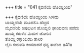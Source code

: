 +++
title = "041 ಕೈದಣಿಯೆ ಹೊಯ್ದರಿಯ"

+++
ಕೈದಣಿಯೆ ಹೊಯ್ದರಿಯ ಸೀಳಿದು  
ಬಾಯ್ದಣಿಯೆ ಮೂದಲಿಸಿ ಹೆಚ್ಚಿದ  
ಮೈದಣಿಯೆ ರಿಪುಭಟನ ಹೊಯ್ಲಲಿ ಘಾಯವನು ಪಡೆದು   
ಹಾಯ್ದ ಕರುಳಿನ ಮಿದುಳ ಜೋರಿನ  
ತೊಯ್ದ ರಕ್ತಾಂಬರದಿ ತಾನಿರ  
ಲೈದಿ ಕುರುಪತಿ ಕಂಡನಾದರೆ ಧನ್ಯ ತಾನೆಂದ      ॥41॥